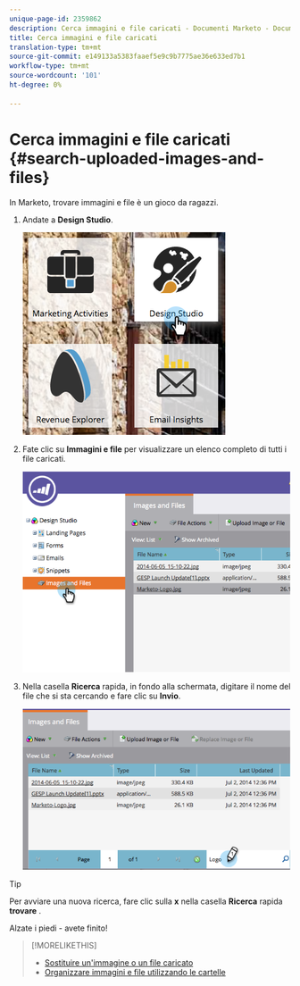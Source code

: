 ```yaml
---
unique-page-id: 2359862
description: Cerca immagini e file caricati - Documenti Marketo - Documentazione del prodotto
title: Cerca immagini e file caricati
translation-type: tm+mt
source-git-commit: e149133a5383faaef5e9c9b7775ae36e633ed7b1
workflow-type: tm+mt
source-wordcount: '101'
ht-degree: 0%

---
```



# Cerca immagini e file caricati {#search-uploaded-images-and-files}

In Marketo, trovare immagini e file è un gioco da ragazzi.

1. Andate a **Design Studio**.

   ![](assets/designstudio-1.png)

1. Fate clic su **Immagini e file** per visualizzare un elenco completo di tutti i file caricati.

   ![](assets/image2014-9-16-11-3a44-3a4.png)

1. Nella casella **Ricerca** rapida, in fondo alla schermata, digitare il nome del file che si sta cercando e fare clic su **Invio**.

   ![](assets/image2014-9-16-11-3a46-3a32.png)

>[!TIP]
>
>Per avviare una nuova ricerca, fare clic sulla **x** nella casella **Ricerca** rapida **trovare** .

Alzate i piedi - avete finito!

>[!MORELIKETHIS]
>
>* [Sostituire un&#39;immagine o un file caricato](replace-an-uploaded-image-or-file.md)
>* [Organizzare immagini e file utilizzando le cartelle](organize-your-images-and-files-using-folders.md)

>



